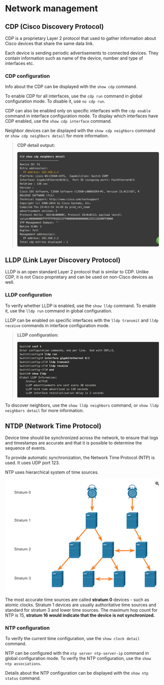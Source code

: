 # Network management

## CDP (Cisco Discovery Protocol)

CDP is a proprietary Layer 2 protocol that used to gather information about Cisco devices that share the same data link.

Each device is sending periodic advertisements to connected devices. They contain information such as name of the device,
number and type of interfaces etc.

### CDP configuration

Info about the CDP can be displayed with the `show cdp` command.

To enable CDP for all interfaces, use the `cdp run` command in global configuration mode. To disable it, use `no cdp run`.

CDP can also be enabled only on specific interfaces with the `cdp enable` command in interface configuration mode. To display
which interfaces have CDP enabled, use the `show cdp interface` command.

Neighbor devices can be displayed with the `show cdp neighbors` command or `show cdp neighbors detail` for more information.

> **CDP detail output:**
> 
> ![img.png](../images/cdp-detail.png)


## LLDP (Link Layer Discovery Protocol)

LLDP is an open standard Layer 2 protocol that is similar to CDP. Unlike CDP, it is not Cisco proprietary and can be used on
non-Cisco devices as well.

### LLDP configuration

To verify whether LLDP is enabled, use the `show lldp` command. To enable it, use the `lldp run` command in global configuration.

LLDP can be enabled on specific interfaces with the `lldp transmit` and `lldp receive` commands in interface configuration mode.

> **LLDP configuration:**
> 
> ![img.png](../images/LLDP-configuration.png)

To discover neighbors, use the `show lldp neighbors` command, or `show lldp neighbors detail` for more information.


## NTDP (Network Time Protocol)

Device time should be synchronized across the network, to ensure that logs and timestamps are accurate and that it is 
possible to determine the sequence of events.

To provide automatic synchronization, the Network Time Protocol (NTP) is used. It uses UDP port 123.

NTP uses hierarchical system of time sources.

![img.png](../images/ntp-hierarchy.png)

The most accurate time sources are called **stratum 0** devices - such as atomic clocks. Stratum 1 devices are usually authoritative
time sources and standard for stratum 3 and lower time sources. The maximum hop count for NTP is 15, **stratum 16 would indicate that
the device is not synchronized.**

### NTP configuration

To verify the current time configuration, use the `show clock detail` command.

NTP can be configured with the `ntp server ntp-server-ip` command in global configuration mode. To verify the NTP configuration, use the `show ntp associations`.

Details about the NTP configuration can be displayed with the `show ntp status` command.

